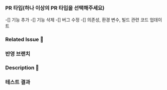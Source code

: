 ### PR 타입(하나 이상의 PR 타입을 선택해주세요)
-[] 기능 추가
-[] 기능 삭제
-[] 버그 수정
-[] 의존성, 환경 변수, 빌드 관련 코드 업데이트

### Related Issue 🍃
<!-- ex) #1 -->


### 반영 브랜치
<!-- ex) feat/login -> dev -->


### Description 🌴
<!-- ex) 구글 소셜 로그인 기능을 추가했습니다. -->


### 테스트 결과
<!-- ex) 베이스 브랜치에 포함되기 위한 코드는 모두 정상적으로 동작해야 합니다. 결과물에 대한 스크린샷, GIF, 혹은 라이브 데모가 가능하도록 샘플 API를 첨부할 수도 있습니다. -->

